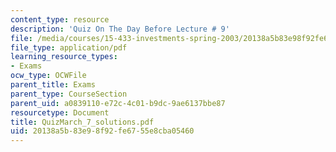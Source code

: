 ```yaml
---
content_type: resource
description: 'Quiz On The Day Before Lecture # 9'
file: /media/courses/15-433-investments-spring-2003/20138a5b83e98f92fe6755e8cba05460_QuizMarch_7_solutions.pdf
file_type: application/pdf
learning_resource_types:
- Exams
ocw_type: OCWFile
parent_title: Exams
parent_type: CourseSection
parent_uid: a0839110-e72c-4c01-b9dc-9ae6137bbe87
resourcetype: Document
title: QuizMarch_7_solutions.pdf
uid: 20138a5b-83e9-8f92-fe67-55e8cba05460
---
```

